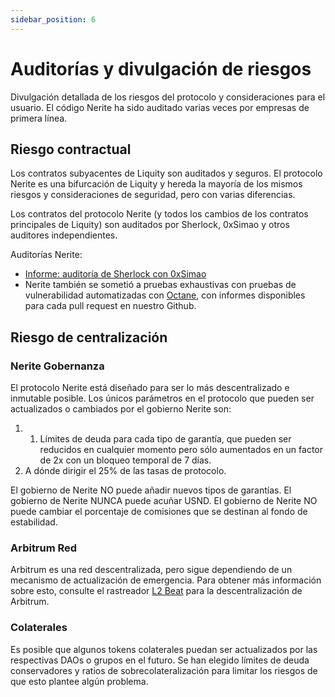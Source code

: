 ```yaml
---
sidebar_position: 6
---
```


# Auditorías y divulgación de riesgos

Divulgación detallada de los riesgos del protocolo y consideraciones para el usuario. El código Nerite ha sido auditado varias veces por empresas de primera línea.

## Riesgo contractual

Los contratos subyacentes de Liquity son auditados y seguros. El protocolo Nerite es una bifurcación de Liquity y hereda la mayoría de los mismos riesgos y consideraciones de seguridad, pero con varias diferencias.

Los contratos del protocolo Nerite (y todos los cambios de los contratos principales de Liquity) son auditados por Sherlock, 0xSimao y otros auditores independientes.

Auditorías Nerite:
- [Informe: auditoría de Sherlock con 0xSimao](https://drive.google.com/file/d/1knlIgoEGv5x33n9mhTLRqJe8T55r3HCy/view?usp=sharing)
- Nerite también se sometió a pruebas exhaustivas con pruebas de vulnerabilidad automatizadas con [Octane](https://octane.security/), con informes disponibles para cada pull request en nuestro Github.


## Riesgo de centralización

### Nerite Gobernanza
El protocolo Nerite está diseñado para ser lo más descentralizado e inmutable posible. Los únicos parámetros en el protocolo que pueden ser actualizados o cambiados por el gobierno Nerite son:
1. 1. Límites de deuda para cada tipo de garantía, que pueden ser reducidos en cualquier momento pero sólo aumentados en un factor de 2x con un bloqueo temporal de 7 días.
2. A dónde dirigir el 25% de las tasas de protocolo. 

El gobierno de Nerite NO puede añadir nuevos tipos de garantías. 
El gobierno de Nerite NUNCA puede acuñar USND.
El gobierno de Nerite NO puede cambiar el porcentaje de comisiones que se destinan al fondo de estabilidad.

### Arbitrum Red
Arbitrum es una red descentralizada, pero sigue dependiendo de un mecanismo de actualización de emergencia. Para obtener más información sobre esto, consulte el rastreador [L2 Beat](https://l2beat.com/scaling/projects/arbitrum) para la descentralización de Arbitrum.

### Colaterales

Es posible que algunos tokens colaterales puedan ser actualizados por las respectivas DAOs o grupos en el futuro. Se han elegido límites de deuda conservadores y ratios de sobrecolateralización para limitar los riesgos de que esto plantee algún problema.











